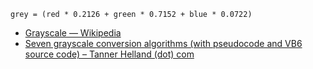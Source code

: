 	grey = (red * 0.2126 + green * 0.7152 + blue * 0.0722)

- [Grayscale — Wikipedia](https://en.wikipedia.org/wiki/Grayscale)
- [Seven grayscale conversion algorithms (with pseudocode and VB6 source code) – Tanner Helland (dot) com](http://www.tannerhelland.com/3643/grayscale-image-algorithm-vb6/)